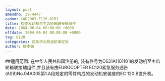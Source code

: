 ```yaml
---
layout: post
amendno: 39-4447
cadno: CAD2003-E120-01R1
title: 检查发动机至主齿轮箱联接轴组件
date: 2004-06-04 00:00:00 +0800
effdate: 2004-06-04 00:00:00 +0800
tag: E120
categories: 民航华北局适航审定处
author: 柳本强
---
```


##适用范围:
在中华人民共和国注册的, 装有件号为C631A1101101的发动机至主齿轮箱联接轴组件,并且装有由EUROCOPTER EC120紧急服务通告(ASB)No.04A005第1.A段规定的零件构成的发动机安装座的EC 120 B直升机。

